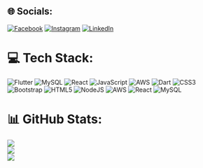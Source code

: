 
## 🌐 Socials:
[![Facebook](https://img.shields.io/badge/Facebook-%231877F2.svg?logo=Facebook&logoColor=white)](https://facebook.com/yamanraj45) [![Instagram](https://img.shields.io/badge/Instagram-%23E4405F.svg?logo=Instagram&logoColor=white)](https://instagram.com/ya_man_raj) [![LinkedIn](https://img.shields.io/badge/LinkedIn-%230077B5.svg?logo=linkedin&logoColor=white)](https://linkedin.com/in/yaman-raj-mishra-a9103613b) 

# 💻 Tech Stack:
![Flutter](https://img.shields.io/badge/Flutter-%2302569B.svg?style=for-the-badge&logo=Flutter&logoColor=white) ![MySQL](https://img.shields.io/badge/mysql-4479A1.svg?style=for-the-badge&logo=mysql&logoColor=white) ![React](https://img.shields.io/badge/react-%2320232a.svg?style=for-the-badge&logo=react&logoColor=%2361DAFB) ![JavaScript](https://img.shields.io/badge/javascript-%23323330.svg?style=for-the-badge&logo=javascript&logoColor=%23F7DF1E) ![AWS](https://img.shields.io/badge/AWS-%23FF9900.svg?style=for-the-badge&logo=amazon-aws&logoColor=white) ![Dart](https://img.shields.io/badge/dart-%230175C2.svg?style=for-the-badge&logo=dart&logoColor=white) ![CSS3](https://img.shields.io/badge/css3-%231572B6.svg?style=for-the-badge&logo=css3&logoColor=white) ![Bootstrap](https://img.shields.io/badge/bootstrap-%238511FA.svg?style=for-the-badge&logo=bootstrap&logoColor=white) ![HTML5](https://img.shields.io/badge/html5-%23E34F26.svg?style=for-the-badge&logo=html5&logoColor=white) ![NodeJS](https://img.shields.io/badge/node.js-6DA55F?style=for-the-badge&logo=node.js&logoColor=white) ![AWS](https://img.shields.io/badge/AWS-%23FF9900.svg?style=for-the-badge&logo=amazon-aws&logoColor=white) ![React](https://img.shields.io/badge/react-%2320232a.svg?style=for-the-badge&logo=react&logoColor=%2361DAFB) ![MySQL](https://img.shields.io/badge/mysql-4479A1.svg?style=for-the-badge&logo=mysql&logoColor=white)
# 📊 GitHub Stats:
![](https://github-readme-stats.vercel.app/api?username=yamanraj45&theme=algolia&hide_border=false&include_all_commits=true&count_private=true)<br/>
![](https://github-readme-streak-stats.herokuapp.com/?user=yamanraj45&theme=algolia&hide_border=false)<br/>
![](https://github-readme-stats.vercel.app/api/top-langs/?username=yamanraj45&theme=algolia&hide_border=false&include_all_commits=true&count_private=true&layout=compact)



